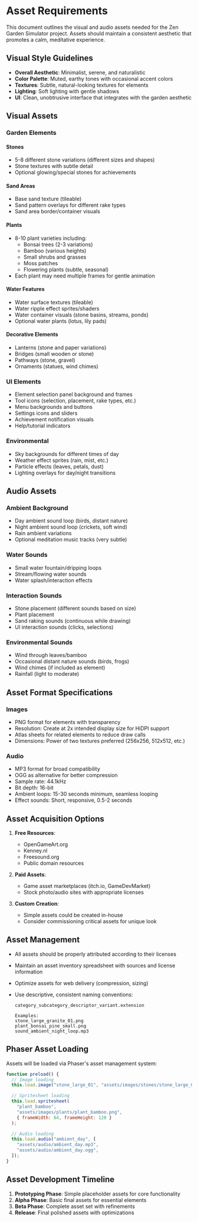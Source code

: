# Asset Requirements

This document outlines the visual and audio assets needed for the Zen Garden Simulator project. Assets should maintain a consistent aesthetic that promotes a calm, meditative experience.

## Visual Style Guidelines

- **Overall Aesthetic**: Minimalist, serene, and naturalistic
- **Color Palette**: Muted, earthy tones with occasional accent colors
- **Textures**: Subtle, natural-looking textures for elements
- **Lighting**: Soft lighting with gentle shadows
- **UI**: Clean, unobtrusive interface that integrates with the garden aesthetic

## Visual Assets

### Garden Elements

#### Stones

- 5-8 different stone variations (different sizes and shapes)
- Stone textures with subtle detail
- Optional glowing/special stones for achievements

#### Sand Areas

- Base sand texture (tileable)
- Sand pattern overlays for different rake types
- Sand area border/container visuals

#### Plants

- 8-10 plant varieties including:
  - Bonsai trees (2-3 variations)
  - Bamboo (various heights)
  - Small shrubs and grasses
  - Moss patches
  - Flowering plants (subtle, seasonal)
- Each plant may need multiple frames for gentle animation

#### Water Features

- Water surface textures (tileable)
- Water ripple effect sprites/shaders
- Water container visuals (stone basins, streams, ponds)
- Optional water plants (lotus, lily pads)

#### Decorative Elements

- Lanterns (stone and paper variations)
- Bridges (small wooden or stone)
- Pathways (stone, gravel)
- Ornaments (statues, wind chimes)

### UI Elements

- Element selection panel background and frames
- Tool icons (selection, placement, rake types, etc.)
- Menu backgrounds and buttons
- Settings icons and sliders
- Achievement notification visuals
- Help/tutorial indicators

### Environmental

- Sky backgrounds for different times of day
- Weather effect sprites (rain, mist, etc.)
- Particle effects (leaves, petals, dust)
- Lighting overlays for day/night transitions

## Audio Assets

### Ambient Background

- Day ambient sound loop (birds, distant nature)
- Night ambient sound loop (crickets, soft wind)
- Rain ambient variations
- Optional meditation music tracks (very subtle)

### Water Sounds

- Small water fountain/dripping loops
- Stream/flowing water sounds
- Water splash/interaction effects

### Interaction Sounds

- Stone placement (different sounds based on size)
- Plant placement
- Sand raking sounds (continuous while drawing)
- UI interaction sounds (clicks, selections)

### Environmental Sounds

- Wind through leaves/bamboo
- Occasional distant nature sounds (birds, frogs)
- Wind chimes (if included as element)
- Rainfall (light to moderate)

## Asset Format Specifications

### Images

- PNG format for elements with transparency
- Resolution: Create at 2x intended display size for HiDPI support
- Atlas sheets for related elements to reduce draw calls
- Dimensions: Power of two textures preferred (256x256, 512x512, etc.)

### Audio

- MP3 format for broad compatibility
- OGG as alternative for better compression
- Sample rate: 44.1kHz
- Bit depth: 16-bit
- Ambient loops: 15-30 seconds minimum, seamless looping
- Effect sounds: Short, responsive, 0.5-2 seconds

## Asset Acquisition Options

1. **Free Resources**:

   - OpenGameArt.org
   - Kenney.nl
   - Freesound.org
   - Public domain resources

2. **Paid Assets**:

   - Game asset marketplaces (itch.io, GameDevMarket)
   - Stock photo/audio sites with appropriate licenses

3. **Custom Creation**:
   - Simple assets could be created in-house
   - Consider commissioning critical assets for unique look

## Asset Management

- All assets should be properly attributed according to their licenses
- Maintain an asset inventory spreadsheet with sources and license information
- Optimize assets for web delivery (compression, sizing)
- Use descriptive, consistent naming conventions:

  ```
  category_subcategory_descriptor_variant.extension

  Examples:
  stone_large_granite_01.png
  plant_bonsai_pine_small.png
  sound_ambient_night_loop.mp3
  ```

## Phaser Asset Loading

Assets will be loaded via Phaser's asset management system:

```javascript
function preload() {
  // Image loading
  this.load.image("stone_large_01", "assets/images/stones/stone_large_01.png");

  // Spritesheet loading
  this.load.spritesheet(
    "plant_bamboo",
    "assets/images/plants/plant_bamboo.png",
    { frameWidth: 64, frameHeight: 128 }
  );

  // Audio loading
  this.load.audio("ambient_day", [
    "assets/audio/ambient_day.mp3",
    "assets/audio/ambient_day.ogg",
  ]);
}
```

## Asset Development Timeline

1. **Prototyping Phase**: Simple placeholder assets for core functionality
2. **Alpha Phase**: Basic final assets for essential elements
3. **Beta Phase**: Complete asset set with refinements
4. **Release**: Final polished assets with optimizations
